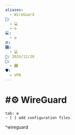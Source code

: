 ```yaml
---
aliases:
  - WireGuard
📁:
  - 💻
  - ⚙️
💻:
  - ⚙️
🌐: 
🎛️:
  - 💻
📅: 2024/12/20
🔀:
  - 🎛️
🛡️:
  - VPN
---
```

# #⚙️ WireGuard

```tabs
tab: ⚙️
- [ ] add configuration files
```

^wireguard